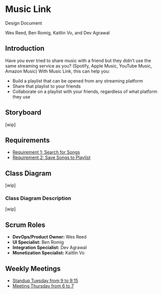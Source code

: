 # Music Link

Design Document

Wes Reed, Ben Romig, Kaitlin Vo, and Dev Agrawal

## Introduction

Have you ever tried to share music with a friend but they didn’t use the same streaming service as you? (Spotify, Apple Music, YouTube Music, Amazon Music) With Music Link, this can help you:
* Build a playlist that can be opened from any streaming platform
* Share that playlist to your friends
* Collaborate on a playlist with your friends, regardless of what platform they use

## Storyboard

[wip]

## Requirements

* [Requirement 1: Search for Songs](docs/requirements/Requirement1.md)
* [Requirement 2: Save Songs to Playlist](docs/requirements/Requirement2.md)

## Class Diagram

[wip]

### Class Diagram Description

[wip]

## Scrum Roles
* **DevOps/Product Owner:** Wes Reed
* **UI Specialist:** Ben Romig
* **Integration Specialist:** Dev Agrawal
* **Monetization Specialist:** Kaitlin Vo

## Weekly Meetings
* [Standup Tuesday from 9 to 9:15](https://teams.microsoft.com/l/meetup-join/19%3ameeting_MWM3OTcyNGYtM2JlOS00NzEyLWEwOGMtYzFkODNmNGRjZGNj%40thread.v2/0?context=%7b%22Tid%22%3a%22f5222e6c-5fc6-48eb-8f03-73db18203b63%22%2c%22Oid%22%3a%22e1b08e73-d2dd-449a-848e-db26cd974c04%22%7d)
* [Meeting Thursday from 6 to 7](https://teams.microsoft.com/l/meetup-join/19%3ameeting_ODE4MjFmNzEtZWZlOC00YTFhLWJiOTgtZjE3MTQ0MTExMDkz%40thread.v2/0?context=%7b%22Tid%22%3a%22f5222e6c-5fc6-48eb-8f03-73db18203b63%22%2c%22Oid%22%3a%22e1b08e73-d2dd-449a-848e-db26cd974c04%22%7d)
